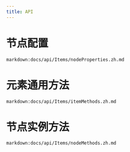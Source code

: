```yaml
---
title: API
---
```


# 节点配置

`markdown:docs/api/Items/nodeProperties.zh.md`

# 元素通用方法

`markdown:docs/api/Items/itemMethods.zh.md`

# 节点实例方法

`markdown:docs/api/Items/nodeMethods.zh.md`
